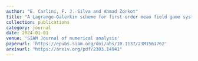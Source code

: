 ```yaml
---
author: "E. Carlini, F. J. Silva and Ahmad Zorkot"
title: "A Lagrange–Galerkin scheme for first order mean field game systems"
collection: publications
category: journal
date: 2024-01-01
venue: 'SIAM Journal of numerical analysis'
paperurl: 'https://epubs.siam.org/doi/abs/10.1137/23M1561762'
arxivurl: "https://arxiv.org/pdf/2303.14941"
---
```

